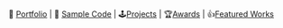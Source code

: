 
📃 [Portfolio](https://github.com/solidcellaMoon/My-Portfolio/blob/main/files/gameDev.pdf) | 📃 [Sample Code](https://github.com/solidcellaMoon/My-Portfolio/tree/main/code) | 🕹️[Projects](#project-list) | 🏆[Awards](#awards) | 👍[Featured Works](#feature)